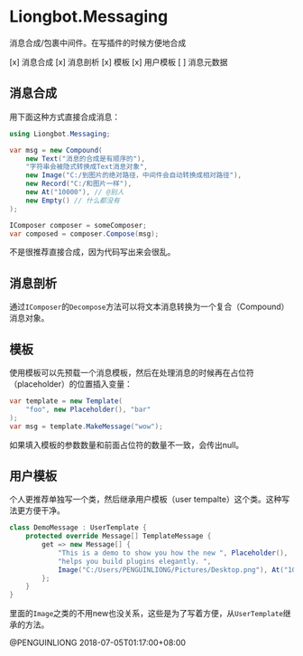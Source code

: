 # Liongbot.Messaging

消息合成/包裹中间件。在写插件的时候方便地合成

[x] 消息合成
[x] 消息剖析
[x] 模板
[x] 用户模板
[ ] 消息元数据

## 消息合成

用下面这种方式直接合成消息：

```csharp
using Liongbot.Messaging;

var msg = new Compound(
	new Text("消息的合成是有顺序的"),
	"字符串会被隐式转换成Text消息对象",
	new Image("C:/到图片的绝对路径，中间件会自动转换成相对路径"),
	new Record("C:/和图片一样"),
	new At("10000"), // @别人
	new Empty() // 什么都没有
);

IComposer composer = someComposer;
var composed = composer.Compose(msg);
```

不是很推荐直接合成，因为代码写出来会很乱。

## 消息剖析

通过`IComposer`的`Decompose`方法可以将文本消息转换为一个复合（Compound）消息对象。

## 模板

使用模板可以先预载一个消息模板，然后在处理消息的时候再在占位符（placeholder）的位置插入变量：

```csharp
var template = new Template(
	"foo", new Placeholder(), "bar"
);
var msg = template.MakeMessage("wow");
```

如果填入模板的参数数量和前面占位符的数量不一致，会传出null。

## 用户模板

个人更推荐单独写一个类，然后继承用户模板（user tempalte）这个类。这种写法更方便干净。

```csharp
class DemoMessage : UserTemplate {
    protected override Message[] TemplateMessage {
        get => new Message[] {
            "This is a demo to show you how the new ", Placeholder(),
            "helps you build plugins elegantly. ",
            Image("C:/Users/PENGUINLIONG/Pictures/Desktop.png"), At("10000")
        };
    }
}
```

里面的`Image`之类的不用new也没关系，这些是为了写着方便，从`UserTemplate`继承的方法。

@PENGUINLIONG
2018-07-05T01:17:00+08:00
